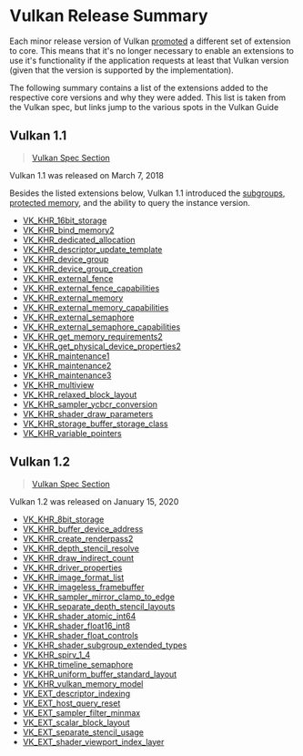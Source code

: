 # Vulkan Release Summary

Each minor release version of Vulkan [promoted](https://www.khronos.org/registry/vulkan/specs/1.2-extensions/html/vkspec.html#extendingvulkan-compatibility-promotion) a different set of extension to core. This means that it's no longer necessary to enable an extensions to use it's functionality if the application requests at least that Vulkan version (given that the version is supported by the implementation).

The following summary contains a list of the extensions added to the respective core versions and why they were added. This list is taken from the Vulkan spec, but links jump to the various spots in the Vulkan Guide

## Vulkan 1.1

> [Vulkan Spec Section](https://www.khronos.org/registry/vulkan/specs/1.2-extensions/html/vkspec.html#versions-1.1)

Vulkan 1.1 was released on March 7, 2018

Besides the listed extensions below, Vulkan 1.1 introduced the [subgroups](./subgroups.md), [protected memory](./protected.md), and the ability to query the instance version.

- [VK_KHR_16bit_storage](./extensions/shader_features.md#vk_khr_8bit_storage-and-vk_khr_16bit_storage)
- [VK_KHR_bind_memory2](./extensions/cleanup.md#pnext-expansions)
- [VK_KHR_dedicated_allocation](./extensions/cleanup.md#vk_khr_dedicated_allocation)
- [VK_KHR_descriptor_update_template](./extensions/VK_KHR_descriptor_update_template.md)
- [VK_KHR_device_group](./extensions/device_groups.md)
- [VK_KHR_device_group_creation](./extensions/device_groups.md)
- [VK_KHR_external_fence](./extensions/external.md)
- [VK_KHR_external_fence_capabilities](./extensions/external.md)
- [VK_KHR_external_memory](./extensions/external.md)
- [VK_KHR_external_memory_capabilities](./extensions/external.md)
- [VK_KHR_external_semaphore](./extensions/external.md)
- [VK_KHR_external_semaphore_capabilities](./extensions/external.md)
- [VK_KHR_get_memory_requirements2](./extensions/cleanup.md#pnext-expansions)
- [VK_KHR_get_physical_device_properties2](./extensions/cleanup.md#pnext-expansions)
- [VK_KHR_maintenance1](./extensions/cleanup.md#maintenance-extensions)
- [VK_KHR_maintenance2](./extensions/cleanup.md#maintenance-extensions)
- [VK_KHR_maintenance3](./extensions/cleanup.md#maintenance-extensions)
- [VK_KHR_multiview](https://www.khronos.org/registry/vulkan/specs/1.2-extensions/man/html/VK_KHR_multiview.html#_description)
- [VK_KHR_relaxed_block_layout](./extensions/shader_features.md#vk_khr_relaxed_block_layout)
- [VK_KHR_sampler_ycbcr_conversion](./extensions/VK_KHR_sampler_ycbcr_conversion.md)
- [VK_KHR_shader_draw_parameters](./extensions/shader_features.md#vk_khr_shader_draw_parameters)
- [VK_KHR_storage_buffer_storage_class](./extensions/shader_features.md#vk_khr_storage_buffer_storage_class)
- [VK_KHR_variable_pointers](./extensions/shader_features.md#vk_khr_variable_pointers)

## Vulkan 1.2

> [Vulkan Spec Section](https://www.khronos.org/registry/vulkan/specs/1.2-extensions/html/vkspec.html#versions-1.2)

Vulkan 1.2 was released on January 15, 2020

- [VK_KHR_8bit_storage](./extensions/shader_features.md#vk_khr_8bit_storage-and-vk_khr_16bit_storage)
- [VK_KHR_buffer_device_address](https://www.khronos.org/registry/vulkan/specs/1.2-extensions/man/html/VK_KHR_buffer_device_address.html#_description)
- [VK_KHR_create_renderpass2](./extensions/cleanup.md#pnext-expansions)
- [VK_KHR_depth_stencil_resolve](https://www.khronos.org/registry/vulkan/specs/1.2-extensions/man/html/VK_KHR_depth_stencil_resolve.html#_description)
- [VK_KHR_draw_indirect_count](./extensions/VK_KHR_draw_indirect_count.md)
- [VK_KHR_driver_properties](./extensions/cleanup.md#vk_khr_driver_properties)
- [VK_KHR_image_format_list](./extensions/VK_KHR_image_format_list.md)
- [VK_KHR_imageless_framebuffer](./extensions/VK_KHR_imageless_framebuffer.md)
- [VK_KHR_sampler_mirror_clamp_to_edge](./extensions/cleanup.md#vk_khr_sampler_mirror_clamp_to_edge)
- [VK_KHR_separate_depth_stencil_layouts](./extensions/cleanup.md#vk_khr_separate_depth_stencil_layouts)
- [VK_KHR_shader_atomic_int64](./extensions/shader_features.md#vk_khr_shader_atomic_int64)
- [VK_KHR_shader_float16_int8](./extensions/shader_features.md#vk_khr_shader_float16_int8)
- [VK_KHR_shader_float_controls](./extensions/shader_features.md#vk_khr_shader_float_controls)
- [VK_KHR_shader_subgroup_extended_types](./extensions/shader_features.md#vk_khr_shader_subgroup_extended_types)
- [VK_KHR_spirv_1_4](./extensions/shader_features.md#vk_khr_spirv_1_4)
- [VK_KHR_timeline_semaphore](https://www.khronos.org/blog/vulkan-timeline-semaphores)
- [VK_KHR_uniform_buffer_standard_layout](./extensions/shader_features.md#vk_khr_uniform_buffer_standard_layout)
- [VK_KHR_vulkan_memory_model](./extensions/shader_features.md#vk_khr_vulkan_memory_model)
- [VK_EXT_descriptor_indexing](./extensions/VK_EXT_descriptor_indexing.md)
- [VK_EXT_host_query_reset](./extensions/cleanup.md#vk_ext_host_query_reset)
- [VK_EXT_sampler_filter_minmax](./extensions/cleanup.md#vk_ext_sampler_filter_minmax)
- [VK_EXT_scalar_block_layout](./extensions/shader_features.md#vk_ext_scalar_block_layout)
- [VK_EXT_separate_stencil_usage](./extensions/cleanup.md#vk_ext_separate_stencil_usage)
- [VK_EXT_shader_viewport_index_layer](./extensions/shader_features.md#vk_ext_shader_viewport_index_layer)
